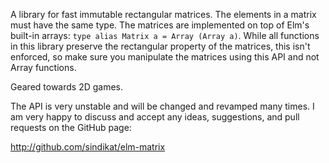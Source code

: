 A library for fast immutable rectangular matrices. The elements in a matrix must have the same type. The matrices are implemented on top of Elm's built-in arrays: `type alias Matrix a = Array (Array a)`. While all functions in this library preserve the rectangular property of the matrices, this isn't enforced, so make sure you manipulate the matrices using this API and not Array functions.

Geared towards 2D games.

The API is very unstable and will be changed and revamped many times. I am very happy to discuss and accept any ideas, suggestions, and pull requests on the GitHub page:

http://github.com/sindikat/elm-matrix
